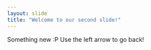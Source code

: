 ```yaml
---
layout: slide
title: "Welcome to our second slide!"
---
```

Something new :P
Use the left arrow to go back!
